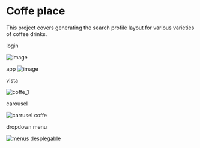 # Coffe place

This project covers generating the search profile layout for various varieties of coffee drinks.

login

![image](https://user-images.githubusercontent.com/58452664/89848530-ee951800-db4b-11ea-9bd9-3d54843d9aba.png)

app
![image](https://user-images.githubusercontent.com/58452664/89957787-eeedeb80-dbfd-11ea-973c-3fcc65c8d579.png)

vista

![coffe_1](https://user-images.githubusercontent.com/58452664/89473291-22d19880-d748-11ea-93eb-2bf3ed64b420.JPG)

carousel

![carrusel coffe](https://user-images.githubusercontent.com/58452664/89473274-18af9a00-d748-11ea-842c-9a34e14b8cf3.jpg)

dropdown menu

![menus desplegable](https://user-images.githubusercontent.com/58452664/89473725-37faf700-d749-11ea-9975-63852d358c56.jpg)



